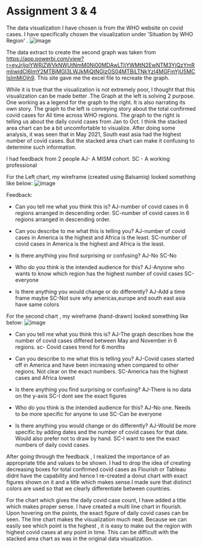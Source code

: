 # Assignment 3 & 4

The data visualization I have chosen is from the WHO website on covid cases. I have specifically chosen the visualization under 'Situation by WHO Region' .
![image](https://user-images.githubusercontent.com/92895925/140662813-c1631520-8eb6-427c-84e3-af60e140e464.png)

The data extract to create the second graph was taken from https://app.powerbi.com/view?r=eyJrIjoiYWRiZWVkNWUtNmM0Ni00MDAwLTljYWMtN2EwNTM3YjQzYmRmIiwidCI6ImY2MTBjMGI3LWJkMjQtNGIzOS04MTBiLTNkYzI4MGFmYjU5MCIsImMiOjh9. This site gave me the excel file to recreate the graph.

While it is true that the visualization is not extremely poor, I thought that this visualization can be made better .The Graph at the left is solving 2 purpose. One working as a legend for the graph to the right. It is also narrating its own story. The graph to the left is conveying story about the total confirmed covid cases for All time across WHO regions. The graph to the right is telling us about the daily covid cases from Jan to Oct. I think the stacked area chart can be a bit uncomfortable to visualize. After doing some analysis, it was seen that in May 2021, South east asia had the highest number of covid cases. But the stacked area chart can make it confusing to determine such information. 

I had feedback from 2 people AJ- A MISM cohort. SC - A working professional

For the Left chart, my wireframe (created using Balsamiq) looked something like below:
![image](https://user-images.githubusercontent.com/92895925/140663002-3990dc4a-65b7-451c-b2a1-6783a41ef3f3.png)

Feedback:
- Can you tell me what you think this is?
 AJ-number of covid cases in 6 regions arranged in descending order.
 SC-number of covid cases in 6 regions arranged in descending order.

- Can you describe to me what this is telling you?
AJ-number of covid cases in America is the highest and Africa is the least.
SC-number of covid cases in America is the highest and Africa is the least.

- Is there anything you find surprising or confusing?
AJ-No
SC-No
- Who do you think is the intended audience for this?
AJ-Anyone who wants to know which region has the highest number of covid cases
SC-everyone

- Is there anything you would change or do differently?
AJ-Add a time frame maybe
SC-Not sure why americas,europe and south east asia have same colors

For the second chart , my wireframe (hand-drawn) looked something like below: 
![image](https://user-images.githubusercontent.com/92895925/140663037-7d212f88-170e-4117-a3c4-d5fb9740943a.png)

- Can you tell me what you think this is?
AJ-The graph describes how the number of covid cases differed between May and November in 6 regions.
sc- Covid cases trend for 6 months

- Can you describe to me what this is telling you?
AJ-Covid cases started off in America and have been increasing when compared to other regions. Not clear on the exact numbers.
SC-America has the highest cases and Africa lowest

- Is there anything you find surprising or confusing?
AJ-There is no data on the y-axis
SC-I dont see the exact figures 

- Who do you think is the intended audience for this?
AJ-No one. Needs to be more specific for anyone to use
SC-Can be everyone

- Is there anything you would change or do differently?
AJ-Would be more specific by adding dates and the number of covid cases for that date. Would also prefer not to draw by hand.
SC-I want to see the exact numbers of daily covid cases.

After going through the feedback , I realized the importance of an appropriate title and values to be shown. I had to drop the idea of creating decreasing boxes for total confirmed covid cases as Flourish or Tableau didnt have the capability and hence I re-created a donut chart with exact figures shown on it and a title which makes sense.I made sure that distinct colors are used so that we clearly differentiate between countries.

<div class="flourish-embed flourish-chart" data-src="visualisation/7757515"><script src="https://public.flourish.studio/resources/embed.js"></script></div>

For the chart which gives the daily covid case count, I have added a title which makes proper sense. I have created a multi line chart in flourish. Upon hovering on the points, the exact figure of daily covid cases can be seen. The line chart makes the visualization much neat. Because we can easily see which point is the highest , it is easy to make out the region with highest covid cases at any point in time. This can be difficult with the stacked area chart as was in the original data visualization.
<div class="flourish-embed flourish-chart" data-src="visualisation/7758120"><script src="https://public.flourish.studio/resources/embed.js"></script></div>
